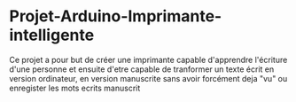 # Projet-Arduino-Imprimante-intelligente

Ce projet a pour but de créer une imprimante capable d'apprendre l'écriture d'une personne et ensuite d'etre capable de tranformer un texte écrit en version ordinateur,  en version manuscrite sans avoir forcément deja "vu" ou enregister les mots ecrits manuscrit
